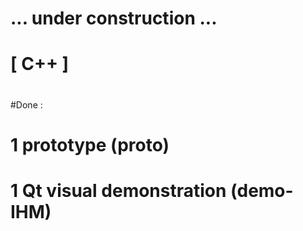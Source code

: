 #
# ... under construction ...
#
# [ C++ ]
#
#Done :
#	1 prototype (proto)
#	1 Qt visual demonstration (demo-IHM)
#
